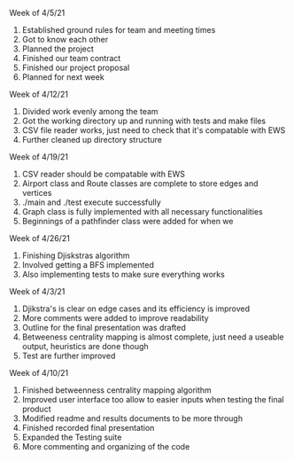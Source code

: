 Week of 4/5/21
1. Established ground rules for team and meeting times
2. Got to know each other
3. Planned the project
4. Finished our team contract
5. Finished our project proposal
6. Planned for next week

Week of 4/12/21
1. Divided work evenly among the team
2. Got the working directory up and running with tests and make files
3. CSV file reader works, just need to check that it's compatable with EWS
4. Further cleaned up directory structure

Week of 4/19/21
1. CSV reader should be compatable with EWS
2. Airport class and Route classes are complete to store edges and vertices
3. ./main and ./test execute successfully
4. Graph class is fully implemented with all necessary functionalities
5. Beginnings of a pathfinder class were added for when we 


Week of 4/26/21
1. Finishing Djiskstras algorithm
2. Involved getting a BFS implemented
3. Also implementing tests to make sure everything works

Week of 4/3/21
1. Djikstra's is clear on edge cases and its efficiency is improved
2. More comments were added to improve readability
3. Outline for the final presentation was drafted
4. Betweeness centrality mapping is almost complete, just need a useable output, heuristics are done though
5. Test are further improved

Week of 4/10/21
1. Finished betweenness centrality mapping algorithm
2. Improved user interface too allow to easier inputs when testing the final product
3. Modified readme and results documents to be more through
4. Finished recorded final presentation
5. Expanded the Testing suite
6. More commenting and organizing of the code


